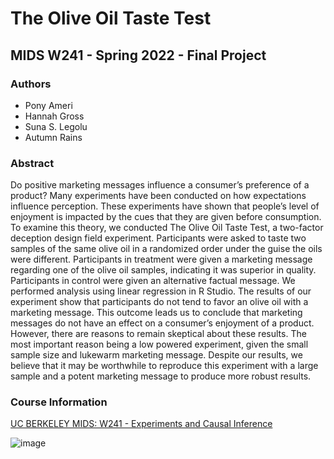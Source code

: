 # The Olive Oil Taste Test
## MIDS W241 - Spring 2022 - Final Project

### Authors
* Pony Ameri
* Hannah Gross
* Suna S. Legolu
* Autumn Rains

### Abstract
Do positive marketing messages influence a consumer’s preference of a product? Many experiments have
been conducted on how expectations influence perception. These experiments have shown that people’s level
of enjoyment is impacted by the cues that they are given before consumption. To examine this theory, we
conducted The Olive Oil Taste Test, a two-factor deception design field experiment. Participants were asked
to taste two samples of the same olive oil in a randomized order under the guise the oils were different.
Participants in treatment were given a marketing message regarding one of the olive oil samples, indicating
it was superior in quality. Participants in control were given an alternative factual message. We performed
analysis using linear regression in R Studio. The results of our experiment show that participants do not tend
to favor an olive oil with a marketing message. This outcome leads us to conclude that marketing messages
do not have an effect on a consumer’s enjoyment of a product. However, there are reasons to remain skeptical
about these results. The most important reason being a low powered experiment, given the small sample size
and lukewarm marketing message. Despite our results, we believe that it may be worthwhile to reproduce
this experiment with a large sample and a potent marketing message to produce more robust results.

### Course Information
[UC BERKELEY MIDS: W241 - Experiments and Causal Inference](https://www.ischool.berkeley.edu/courses/datasci/241)

![image](https://github.com/autumninthecloud/w241_final_project/blob/main/oo.jpg)
